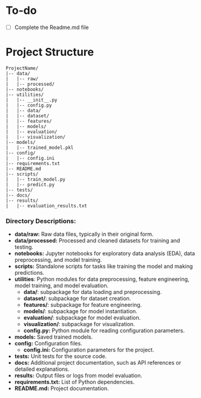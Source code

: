 # To-do
- [ ] Complete the Readme.md file

# Project Structure
```plaintext
ProjectName/
|-- data/
|   |-- raw/
|   |-- processed/
|-- notebooks/
|-- utilities/
|   |-- __init__.py
|   |-- config.py
|   |-- data/
|   |-- dataset/
|   |-- features/
|   |-- models/
|   |-- evaluation/
|   |-- visualization/
|-- models/
|   |-- trained_model.pkl
|-- config/
|   |-- config.ini
|-- requirements.txt
|-- README.md
|-- scripts/
|   |-- train_model.py
|   |-- predict.py
|-- tests/
|-- docs/
|-- results/
|   |-- evaluation_results.txt
```

### Directory Descriptions:

- **data/raw:** Raw data files, typically in their original form.
- **data/processed:** Processed and cleaned datasets for training and testing.
- **notebooks:** Jupyter notebooks for exploratory data analysis (EDA), data preprocessing, and model training.
- **scripts:** Standalone scripts for tasks like training the model and making predictions.
- **utilities**: Python modules for data preprocessing, feature engineering, model training, and model evaluation.
  - **data/**: subpackage for data loading and preprocessing.
  - **dataset/**: subpackage for dataset creation.
  - **features/**: subpackage for feature engineering.
  - **models/**: subpackage for model instantiation.
  - **evaluation/**: subpackage for model evaluation.
  - **visualization/**: subpackage for visualization.
  - **config.py:** Python module for reading configuration parameters.
- **models:** Saved trained models.
- **config:** Configuration files.
  - **config.ini:** Configuration parameters for the project.
- **tests:** Unit tests for the source code.
- **docs:** Additional project documentation, such as API references or detailed explanations.
- **results:** Output files or logs from model evaluation.
- **requirements.txt:** List of Python dependencies.
- **README.md:** Project documentation.
